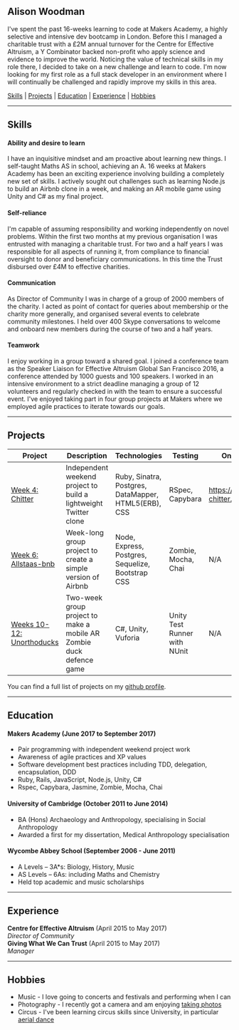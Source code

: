## Alison Woodman

I've spent the past 16-weeks learning to code at Makers Academy, a highly selective and intensive dev bootcamp in London. Before this I managed a charitable trust with a £2M annual turnover for the Centre for Effective Altruism, a Y Combinator backed non-profit who apply science and evidence to improve the world. Noticing the value of technical skills in my role there, I decided to take on a new challenge and learn to code. I'm now looking for my first role as a full stack developer in an environment where I will continually be challenged and rapidly improve my skills in this area.

[Skills](#skills) | [Projects](#projects) | [Education](#education) | [Experience](#experience) | [Hobbies](#hobbies)
***
## <a name="skills">Skills</a>

#### Ability and desire to learn

I have an inquisitive mindset and am proactive about learning new things. I self-taught Maths AS in school, achieving an A. 16 weeks at Makers Academy has been an exciting experience involving building a completely new set of skills. I actively sought out challenges such as learning Node.js to build an Airbnb clone in a week, and making an AR mobile game using Unity and C# as my final project.

#### Self-reliance

I'm capable of assuming responsibility and working independently on novel problems. Within the first two months at my previous organisation I was entrusted with managing a charitable trust. For two and a half years I was responsible for all aspects of running it, from compliance to financial oversight to donor and beneficiary communications. In this time the Trust disbursed over £4M to effective charities.

#### Communication

As Director of Community I was in charge of a group of 2000 members of the charity. I acted as point of contact for queries about membership or the charity more generally, and organised several events to celebrate community milestones. I held over 400 Skype conversations to welcome and onboard new members during the course of two and a half years.

#### Teamwork

I enjoy working in a group toward a shared goal. I joined a conference team as the Speaker Liaison for Effective Altruism Global San Francisco 2016, a conference attended by 1000 guests and 100 speakers. I worked in an intensive environment to a strict deadline managing a group of 12 volunteers and regularly checked in with the team to ensure a successful event. I've enjoyed taking part in four group projects at Makers where we employed agile practices to iterate towards our goals.
***
## <a name="projects">Projects</a>

|  Project |  Description | Technologies | Testing | Online version |
|---|---|---|---|---|
| [Week 4: Chitter](https://github.com/AlisonWoodman/chitter-challenge) | Independent weekend project to build a lightweight Twitter clone | Ruby, Sinatra, Postgres, DataMapper, HTML5(ERB), CSS | RSpec, Capybara  | https://lets-chitter.herokuapp.com |
| [Week 6: Allstaas-bnb](https://github.com/tobold/allstaas-bnb) | Week-long group project to create a simple version of Airbnb | Node, Express, Postgres, Sequelize, Bootstrap CSS | Zombie, Mocha, Chai | N/A |
| [Weeks 10-12: Unorthoducks](https://github.com/tobold/unorthoducks) | Two-week group project to make a mobile AR Zombie duck defence game | C#, Unity, Vuforia | Unity Test Runner with NUnit | N/A |

You can find a full list of projects on my [github profile](https://github.com/AlisonWoodman).
***
## <a name="education">Education</a>

#### Makers Academy (June 2017 to September 2017)

* Pair programming with independent weekend project work
* Awareness of agile practices and XP values
* Software development best practices including TDD, delegation, encapsulation, DDD
* Ruby, Rails, JavaScript, Node.js, Unity, C#
* Rspec, Capybara, Jasmine, Zombie, Mocha, Chai

#### University of Cambridge (October 2011 to June 2014)

* BA (Hons) Archaeology and Anthropology, specialising in Social Anthropology
* Awarded a first for my dissertation, Medical Anthropology specialisation

#### Wycombe Abbey School (September 2006 - June 2011)

* A Levels – 3A*s: Biology, History, Music
* AS Levels – 6As: including Maths and Chemistry
* Held top academic and music scholarships
***
## <a name="experience">Experience</a>

**Centre for Effective Altruism** (April 2015 to May 2017)    
*Director of Community*  
**Giving What We Can Trust** (April 2015 to May 2017)   
*Manager*  
***
## <a name="hobbies">Hobbies</a>

* Music - I love going to concerts and festivals and performing when I can
* Photography - I recently got a camera and am enjoying [taking photos](https://www.flickr.com/people/155310715@N05/)
* Circus - I've been learning circus skills since University, in particular [aerial dance](https://youtu.be/U5muRaSL53Y)
